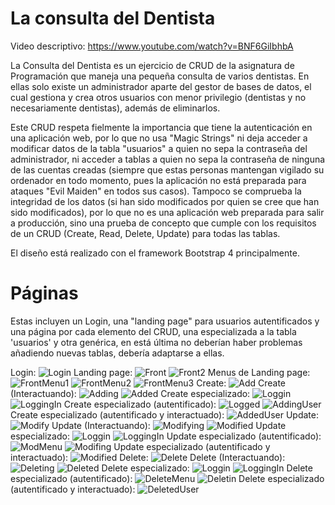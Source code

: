 # La consulta del Dentista
Video descriptivo: https://www.youtube.com/watch?v=BNF6GiIbhbA

La Consulta del Dentista es un ejercicio de CRUD de la asignatura de Programación que maneja una pequeña consulta de varios dentistas. En ellas solo existe un administrador aparte del gestor de bases de datos, el cual gestiona y crea otros usuarios con menor privilegio (dentistas y no necesariamente dentistas), además de eliminarlos.

Este CRUD respeta fielmente la importancia que tiene la autenticación en una aplicación web, por lo que no usa "Magic Strings" ni deja acceder a modificar datos de la tabla "usuarios" a quien no sepa la contraseña del administrador, ni acceder a tablas a quien no sepa la contraseña de ninguna de las cuentas creadas (siempre que estas personas mantengan vigilado su ordenador en todo momento, pues la aplicación no está preparada para ataques "Evil Maiden" en todos sus casos). Tampoco se comprueba la integridad de los datos (si han sido modificados por quien se cree que han sido modificados), por lo que no es una aplicación web preparada para salir a producción, sino una prueba de concepto que cumple con los requisitos de un CRUD (Create, Read, Delete, Update) para todas las tablas.

El diseño está realizado con el framework Bootstrap 4 principalmente.

# Páginas

Estas incluyen un Login, una "landing page" para usuarios autentificados y una página por cada elemento del CRUD, una especializada a la tabla 'usuarios' y otra genérica, en está última no deberían haber problemas añadiendo nuevas tablas, debería adaptarse a ellas.

Login:
![Login](https://github.com/PabloLuisMolinaBlanes/LaConsultaDelDentista/blob/master/FotosCRUD/login.png)
Landing page:
![Front](https://github.com/PabloLuisMolinaBlanes/LaConsultaDelDentista/blob/master/FotosCRUD/Frontpage.png)
![Front2](https://github.com/PabloLuisMolinaBlanes/LaConsultaDelDentista/blob/master/FotosCRUD/FrontPage2.png)
Menus de Landing page:
![FrontMenu1](https://github.com/PabloLuisMolinaBlanes/LaConsultaDelDentista/blob/master/FotosCRUD/FrontPageMenu1.png)
![FrontMenu2](https://github.com/PabloLuisMolinaBlanes/LaConsultaDelDentista/blob/master/FotosCRUD/FrontPageMenu2.png)
![FrontMenu3](https://github.com/PabloLuisMolinaBlanes/LaConsultaDelDentista/blob/master/FotosCRUD/FrontPageMenu3.png)
Create:
![Add](https://github.com/PabloLuisMolinaBlanes/LaConsultaDelDentista/blob/master/FotosCRUD/AddMenu.png)
Create (Interactuando):
![Adding](https://github.com/PabloLuisMolinaBlanes/LaConsultaDelDentista/blob/master/FotosCRUD/AddingMenu.png)
![Added](https://github.com/PabloLuisMolinaBlanes/LaConsultaDelDentista/blob/master/FotosCRUD/Added.png)
Create especializado:
![Loggin](https://github.com/PabloLuisMolinaBlanes/LaConsultaDelDentista/blob/master/FotosCRUD/LoginPrompt.png)
![LoggingIn](https://github.com/PabloLuisMolinaBlanes/LaConsultaDelDentista/blob/master/FotosCRUD/LoggingMenu.png)
Create especializado (autentificado):
![Logged](https://github.com/PabloLuisMolinaBlanes/LaConsultaDelDentista/blob/master/FotosCRUD/LoggedInMenu.png)
![AddingUser](https://github.com/PabloLuisMolinaBlanes/LaConsultaDelDentista/blob/master/FotosCRUD/AddingUsuario.png)
Create especializado (autentificado y interactuado):
![AddedUser](https://github.com/PabloLuisMolinaBlanes/LaConsultaDelDentista/blob/master/FotosCRUD/AddedUsuario.png)
Update:
![Modify](https://github.com/PabloLuisMolinaBlanes/LaConsultaDelDentista/blob/master/FotosCRUD/ModifyMenu.png)
Update (Interactuando):
![Modifying](https://github.com/PabloLuisMolinaBlanes/LaConsultaDelDentista/blob/master/FotosCRUD/ModifyMenuModifying.png)
![Modified](https://github.com/PabloLuisMolinaBlanes/LaConsultaDelDentista/blob/master/FotosCRUD/ModifiedMenu.png)
Update especializado:
![Loggin](https://github.com/PabloLuisMolinaBlanes/LaConsultaDelDentista/blob/master/FotosCRUD/LoginPrompt.png)
![LoggingIn](https://github.com/PabloLuisMolinaBlanes/LaConsultaDelDentista/blob/master/FotosCRUD/LoggingMenu.png)
Update especializado (autentificado):
![ModMenu](https://github.com/PabloLuisMolinaBlanes/LaConsultaDelDentista/blob/master/FotosCRUD/ModifyUsuario.png)
![Modifing](https://github.com/PabloLuisMolinaBlanes/LaConsultaDelDentista/blob/master/FotosCRUD/ModifyingUsuario.png)
Update especializado (autentificado y interactuado):
![Modified](https://github.com/PabloLuisMolinaBlanes/LaConsultaDelDentista/blob/master/FotosCRUD/ModifiedUsuario.png)
Delete:
![Delete](https://github.com/PabloLuisMolinaBlanes/LaConsultaDelDentista/blob/master/FotosCRUD/DeleteMenu.png)
Delete (Interactuando):
![Deleting](https://github.com/PabloLuisMolinaBlanes/LaConsultaDelDentista/blob/master/FotosCRUD/DeletingMenu.png)
![Deleted](https://github.com/PabloLuisMolinaBlanes/LaConsultaDelDentista/blob/master/FotosCRUD/DeletedMenu.png)
Delete especializado:
![Loggin](https://github.com/PabloLuisMolinaBlanes/LaConsultaDelDentista/blob/master/FotosCRUD/LoginPrompt.png)
![LoggingIn](https://github.com/PabloLuisMolinaBlanes/LaConsultaDelDentista/blob/master/FotosCRUD/LoggingMenu.png)
Delete especializado (autentificado):
![DeleteMenu](https://github.com/PabloLuisMolinaBlanes/LaConsultaDelDentista/blob/master/FotosCRUD/ModifyingUsuario.png)
![Deletin](https://github.com/PabloLuisMolinaBlanes/LaConsultaDelDentista/blob/master/FotosCRUD/DeletingUsuario.png)
Delete especializado (autentificado y interactuado):
![DeletedUser](https://github.com/PabloLuisMolinaBlanes/LaConsultaDelDentista/blob/master/FotosCRUD/DeletedUsuario.png)
